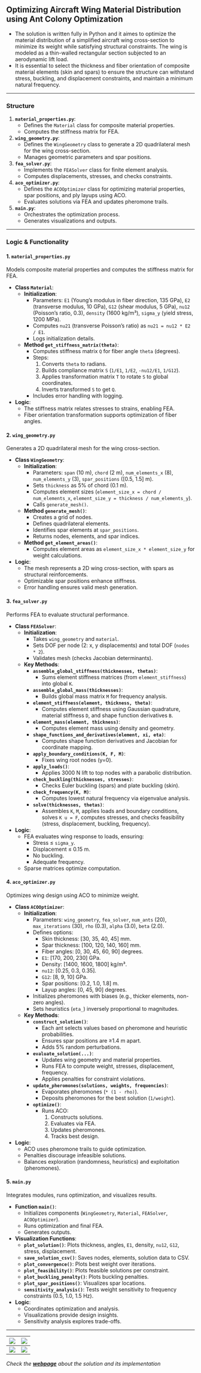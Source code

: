 ## Optimizing Aircraft Wing Material Distribution using Ant Colony Optimization

* The solution is written fully in Python and it aimes to optimize the material distribution of a simplified aircraft wing cross-section to minimize its weight while satisfying structural constraints. The wing is modeled as a thin-walled rectangular section subjected to an aerodynamic lift load.
* It is essential to select the thickness and fiber orientation of composite material elements (skin and spars) to ensure the structure can withstand stress, buckling, and displacement constraints, and maintain a minimum natural frequency.
---

### Structure


1. **`material_properties.py`**:
   - Defines the `Material` class for composite material properties.
   - Computes the stiffness matrix for FEA.
2. **`wing_geometry.py`**:
   - Defines the `WingGeometry` class to generate a 2D quadrilateral mesh for the wing cross-section.
   - Manages geometric parameters and spar positions.
3. **`fea_solver.py`**:
   - Implements the `FEASolver` class for finite element analysis.
   - Computes displacements, stresses, and checks constraints.
4. **`aco_optimizer.py`**:
   - Defines the `ACOOptimizer` class for optimizing material properties, spar positions, and ply layups using ACO.
   - Evaluates solutions via FEA and updates pheromone trails.
5. **`main.py`**:
   - Orchestrates the optimization process.
   - Generates visualizations and outputs.

---

### Logic & Functionality

#### 1. `material_properties.py`
Models composite material properties and computes the stiffness matrix for FEA.

- **Class `Material`**:
  - **Initialization**:
    - Parameters: `E1` (Young’s modulus in fiber direction, 135 GPa), `E2` (transverse modulus, 10 GPa), `G12` (shear modulus, 5 GPa), `nu12` (Poisson’s ratio, 0.3), `density` (1600 kg/m³), `sigma_y` (yield stress, 1200 MPa).
    - Computes `nu21` (transverse Poisson’s ratio) as `nu21 = nu12 * E2 / E1`.
    - Logs initialization details.
  - **Method `get_stiffness_matrix(theta)`**:
    - Computes stiffness matrix `Q` for fiber angle `theta` (degrees).
    - Steps:
      1. Converts `theta` to radians.
      2. Builds compliance matrix `S` (`1/E1`, `1/E2`, `-nu12/E1`, `1/G12`).
      3. Applies transformation matrix `T` to rotate `S` to global coordinates.
      4. Inverts transformed `S` to get `Q`.
    - Includes error handling with logging.
- **Logic**:
  - The stiffness matrix relates stresses to strains, enabling FEA.
  - Fiber orientation transformation supports optimization of fiber angles.

#### 2. `wing_geometry.py`
Generates a 2D quadrilateral mesh for the wing cross-section.

- **Class `WingGeometry`**:
  - **Initialization**:
    - Parameters: `span` (10 m), `chord` (2 m), `num_elements_x` (8), `num_elements_y` (3), `spar_positions` ([0.5, 1.5] m).
    - Sets `thickness` as 5% of chord (0.1 m).
    - Computes element sizes (`element_size_x = chord / num_elements_x`, `element_size_y = thickness / num_elements_y`).
    - Calls `generate_mesh()`.
  - **Method `generate_mesh()`**:
    - Creates a grid of nodes.
    - Defines quadrilateral elements.
    - Identifies spar elements at `spar_positions`.
    - Returns nodes, elements, and spar indices.
  - **Method `get_element_areas()`**:
    - Computes element areas as `element_size_x * element_size_y` for weight calculations.
- **Logic**:
    - The mesh represents a 2D wing cross-section, with spars as structural reinforcements.
    - Optimizable spar positions enhance stiffness.
    - Error handling ensures valid mesh generation.

#### 3. `fea_solver.py`
Performs FEA to evaluate structural performance.

- **Class `FEASolver`**:
  - **Initialization**:
    - Takes `wing_geometry` and `material`.
    - Sets DOF per node (2: x, y displacements) and total DOF (`nodes * 2`).
    - Validates mesh (checks Jacobian determinants).
  - **Key Methods**:
    - **`assemble_global_stiffness(thicknesses, thetas)`**:
      - Sums element stiffness matrices (from `element_stiffness`) into global `K`.
    - **`assemble_global_mass(thicknesses)`**:
      - Builds global mass matrix `M` for frequency analysis.
    - **`element_stiffness(element, thickness, theta)`**:
      - Computes element stiffness using Gaussian quadrature, material stiffness `D`, and shape function derivatives `B`.
    - **`element_mass(element, thickness)`**:
      - Computes element mass using density and geometry.
    - **`shape_functions_and_derivatives(element, xi, eta)`**:
      - Computes shape function derivatives and Jacobian for coordinate mapping.
    - **`apply_boundary_conditions(K, F, M)`**:
      - Fixes wing root nodes (y=0).
    - **`apply_loads()`**:
      - Applies 3000 N lift to top nodes with a parabolic distribution.
    - **`check_buckling(thicknesses, stresses)`**:
      - Checks Euler buckling (spars) and plate buckling (skin).
    - **`check_frequency(K, M)`**:
      - Computes lowest natural frequency via eigenvalue analysis.
    - **`solve(thicknesses, thetas)`**:
      - Assembles `K`, `M`, applies loads and boundary conditions, solves `K u = F`, computes stresses, and checks feasibility (stress, displacement, buckling, frequency).
- **Logic**:
  - FEA evaluates wing response to loads, ensuring:
    - Stress ≤ `sigma_y`.
    - Displacement ≤ 0.15 m.
    - No buckling.
    - Adequate frequency.
  - Sparse matrices optimize computation.

#### 4. `aco_optimizer.py`
Optimizes wing design using ACO to minimize weight.


- **Class `ACOOptimizer`**:
  - **Initialization**:
    - Parameters: `wing_geometry`, `fea_solver`, `num_ants` (20), `max_iterations` (30), `rho` (0.3), `alpha` (3.0), `beta` (2.0).
    - Defines options:
      - Skin thickness: [30, 35, 40, 45] mm.
      - Spar thickness: [100, 120, 140, 160] mm.
      - Fiber angles: [0, 30, 45, 60, 90] degrees.
      - `E1`: [170, 200, 230] GPa.
      - Density: [1400, 1600, 1800] kg/m³.
      - `nu12`: [0.25, 0.3, 0.35].
      - `G12`: [8, 9, 10] GPa.
      - Spar positions: [0.2, 1.0, 1.8] m.
      - Layup angles: [0, 45, 90] degrees.
    - Initializes pheromones with biases (e.g., thicker elements, non-zero angles).
    - Sets heuristics (`eta_`) inversely proportional to magnitudes.
  - **Key Methods**:
    - **`construct_solution()`**:
      - Each ant selects values based on pheromone and heuristic probabilities.
      - Ensures spar positions are ≥1.4 m apart.
      - Adds 5% random perturbations.
    - **`evaluate_solution(...)`**:
      - Updates wing geometry and material properties.
      - Runs FEA to compute weight, stresses, displacement, frequency.
      - Applies penalties for constraint violations.
    - **`update_pheromones(solutions, weights, frequencies)`**:
      - Evaporates pheromones (`* (1 - rho)`).
      - Deposits pheromones for the best solution (`1/weight`).
    - **`optimize()`**:
      - Runs ACO:
        1. Constructs solutions.
        2. Evaluates via FEA.
        3. Updates pheromones.
        4. Tracks best design.
- **Logic**:
  - ACO uses pheromone trails to guide optimization.
  - Penalties discourage infeasible solutions.
  - Balances exploration (randomness, heuristics) and exploitation (pheromones).

#### 5. `main.py`
Integrates modules, runs optimization, and visualizes results.


- **Function `main()`**:
  - Initializes components (`WingGeometry`, `Material`, `FEASolver`, `ACOOptimizer`).
  - Runs optimization and final FEA.
  - Generates outputs.
- **Visualization Functions**:
  - **`plot_solution()`**: Plots thickness, angles, `E1`, density, `nu12`, `G12`, stress, displacement.
  - **`save_solution_csv()`**: Saves nodes, elements, solution data to CSV.
  - **`plot_convergence()`**: Plots best weight over iterations.
  - **`plot_feasibility()`**: Plots feasible solutions per constraint.
  - **`plot_buckling_penalty()`**: Plots buckling penalties.
  - **`plot_spar_positions()`**: Visualizes spar locations.
  - **`sensitivity_analysis()`**: Tests weight sensitivity to frequency constraints (0.5, 1.0, 1.5 Hz).
- **Logic**:
  - Coordinates optimization and analysis.
  - Visualizations provide design insights.
  - Sensitivity analysis explores trade-offs.

---

| ![](https://github.com/KMORaza/ACO-based_Optimized_Aircraft_Wing_Material_Distribution--Python_approach/blob/main/ACO-based%20Optimized%20Aircraft%20Wing%20Material%20Distribution/extended%20solution/convergence_plot.png) | ![](https://github.com/KMORaza/ACO-based_Optimized_Aircraft_Wing_Material_Distribution--Python_approach/blob/main/ACO-based%20Optimized%20Aircraft%20Wing%20Material%20Distribution/extended%20solution/spar_position_plot.png?raw=true)
|--|--|
| ![](https://github.com/KMORaza/ACO-based_Optimized_Aircraft_Wing_Material_Distribution--Python_approach/blob/main/ACO-based%20Optimized%20Aircraft%20Wing%20Material%20Distribution/extended%20solution/stress_histogram.png?raw=true) | ![](https://github.com/KMORaza/ACO-based_Optimized_Aircraft_Wing_Material_Distribution--Python_approach/blob/main/ACO-based%20Optimized%20Aircraft%20Wing%20Material%20Distribution/extended%20solution/wing_E1_plot.png?raw=true) |






_Check the_ [__*webpage*__](https://optimized-aircraft-wing-design-py-aco.netlify.app/) _about the solution and its implementation_
